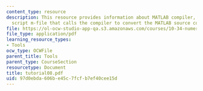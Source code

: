 ```yaml
---
content_type: resource
description: This resource provides information about MATLAB compiler, and a MATLAB
  script m-file that calls the compiler to convert the MATLAB source code files.
file: https://ol-ocw-studio-app-qa.s3.amazonaws.com/courses/10-34-numerical-methods-applied-to-chemical-engineering-fall-2005/97d0ebda606be45c7fcfb7ef40cee15d_tutorial08.pdf
file_type: application/pdf
learning_resource_types:
- Tools
ocw_type: OCWFile
parent_title: Tools
parent_type: CourseSection
resourcetype: Document
title: tutorial08.pdf
uid: 97d0ebda-606b-e45c-7fcf-b7ef40cee15d
---
```

